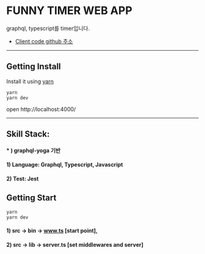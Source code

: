 # FUNNY TIMER WEB APP

graphql, typescript를 timer입니다.

- [Client code github 주소](https://github.com/Joe1220/funny_timer.git)

---

## Getting Install

Install it using [yarn](https://yarnpkg.com/lang/en/)

```
yarn
yarn dev
```

open http://localhost:4000/

---

## Skill Stack:

#### \* ) graphql-yoga 기반

#### 1) Language: Graphql, Typescript, Javascript

#### 2) Test: Jest

## Getting Start

```
yarn
yarn dev
```

#### 1) src -> bin -> www.ts [start point],

#### 2) src -> lib -> server.ts [set middlewares and server]
